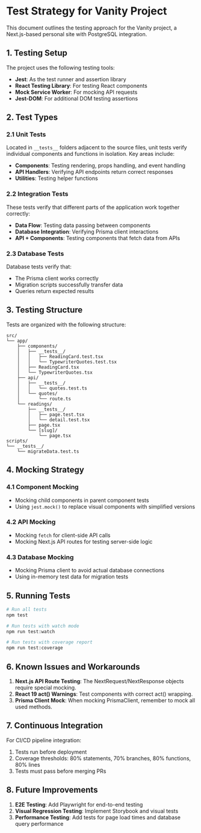 # Test Strategy for Vanity Project

This document outlines the testing approach for the Vanity project, a Next.js-based personal site with PostgreSQL integration.

## 1. Testing Setup

The project uses the following testing tools:

- **Jest**: As the test runner and assertion library
- **React Testing Library**: For testing React components
- **Mock Service Worker**: For mocking API requests
- **Jest-DOM**: For additional DOM testing assertions

## 2. Test Types

### 2.1 Unit Tests

Located in `__tests__` folders adjacent to the source files, unit tests verify individual components and functions in isolation. Key areas include:

- **Components**: Testing rendering, props handling, and event handling
- **API Handlers**: Verifying API endpoints return correct responses
- **Utilities**: Testing helper functions

### 2.2 Integration Tests

These tests verify that different parts of the application work together correctly:

- **Data Flow**: Testing data passing between components
- **Database Integration**: Verifying Prisma client interactions
- **API + Components**: Testing components that fetch data from APIs

### 2.3 Database Tests

Database tests verify that:

- The Prisma client works correctly
- Migration scripts successfully transfer data
- Queries return expected results

## 3. Testing Structure

Tests are organized with the following structure:

```
src/
└── app/
    ├── components/
    │   ├── __tests__/
    │   │   ├── ReadingCard.test.tsx
    │   │   └── TypewriterQuotes.test.tsx
    │   ├── ReadingCard.tsx
    │   └── TypewriterQuotes.tsx
    ├── api/
    │   ├── __tests__/
    │   │   └── quotes.test.ts
    │   └── quotes/
    │       └── route.ts
    └── readings/
        ├── __tests__/
        │   ├── page.test.tsx
        │   └── detail.test.tsx
        ├── page.tsx
        └── [slug]/
            └── page.tsx
scripts/
└── __tests__/
    └── migrateData.test.ts
```

## 4. Mocking Strategy

### 4.1 Component Mocking

- Mocking child components in parent component tests
- Using `jest.mock()` to replace visual components with simplified versions

### 4.2 API Mocking

- Mocking `fetch` for client-side API calls
- Mocking Next.js API routes for testing server-side logic

### 4.3 Database Mocking

- Mocking Prisma client to avoid actual database connections
- Using in-memory test data for migration tests

## 5. Running Tests

```bash
# Run all tests
npm test

# Run tests with watch mode
npm run test:watch

# Run tests with coverage report
npm run test:coverage
```

## 6. Known Issues and Workarounds

1. **Next.js API Route Testing**: The NextRequest/NextResponse objects require special mocking.
2. **React 19 act() Warnings**: Test components with correct act() wrapping.
3. **Prisma Client Mock**: When mocking PrismaClient, remember to mock all used methods.

## 7. Continuous Integration

For CI/CD pipeline integration:

1. Tests run before deployment
2. Coverage thresholds: 80% statements, 70% branches, 80% functions, 80% lines
3. Tests must pass before merging PRs

## 8. Future Improvements

1. **E2E Testing**: Add Playwright for end-to-end testing
2. **Visual Regression Testing**: Implement Storybook and visual tests
3. **Performance Testing**: Add tests for page load times and database query performance